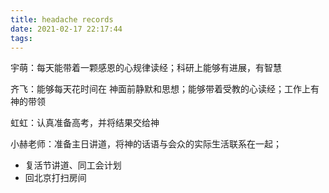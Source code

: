 ```yaml
---
title: headache records
date: 2021-02-17 22:17:44
tags:
---
```




宇萌：每天能带着一颗感恩的心规律读经；科研上能够有进展，有智慧

齐飞：能够每天花时间在 神面前静默和思想；能够带着受教的心读经；工作上有神的带领

虹虹：认真准备高考，并将结果交给神

小赫老师：准备主日讲道，将神的话语与会众的实际生活联系在一起；

- 复活节讲道、同工会计划
- 回北京打扫房间

